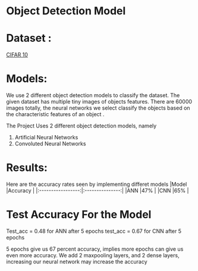 # Object Detection Model
# Dataset :

[CIFAR 10](https://www.cs.toronto.edu/~kriz/cifar.html) 

# Models: 

We use 2 different object detection models to classify the dataset. The given dataset has multiple tiny images of objects features. There are 60000 images totally, the neural networks we select classify the objects based on the characteristic features of an object . 

The Project Uses 2 different object detection models, namely

1. Artificial Neural Networks
2. Convoluted Neural Networks

# Results:

Here are the accuracy rates seen by implementing differet models 
  |Model              |Accuracy         |
  |:-----------------:|:---------------:|
  |ANN                |47%              |
  |CNN                |65%              |


# Test Accuracy For the Model

Test_acc = 0.48 for ANN after 5 epochs
test_acc = 0.67 for CNN after 5 epochs
  
5 epochs give us 67 percent accuracy, implies more epochs can give us even more accuracy. We add 2 maxpooling layers, and 2 dense layers, increasing our neural network may increase the accuracy

